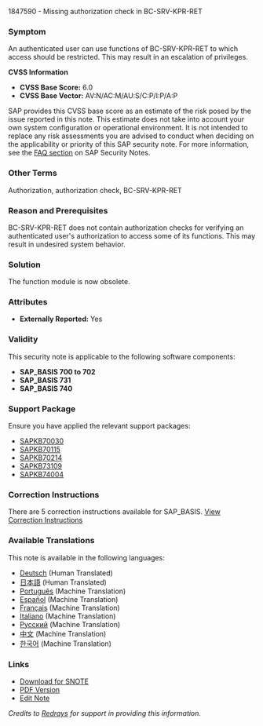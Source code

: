 1847590 - Missing authorization check in BC-SRV-KPR-RET

### Symptom
An authenticated user can use functions of BC-SRV-KPR-RET to which access should be restricted. This may result in an escalation of privileges.

**CVSS Information**
- **CVSS Base Score:** 6.0
- **CVSS Base Vector:** AV:N/AC:M/AU:S/C:P/I:P/A:P

SAP provides this CVSS base score as an estimate of the risk posed by the issue reported in this note. This estimate does not take into account your own system configuration or operational environment. It is not intended to replace any risk assessments you are advised to conduct when deciding on the applicability or priority of this SAP security note. For more information, see the [FAQ section](https://service.sap.com/securitynotes/) on SAP Security Notes.

### Other Terms
Authorization, authorization check, BC-SRV-KPR-RET

### Reason and Prerequisites
BC-SRV-KPR-RET does not contain authorization checks for verifying an authenticated user's authorization to access some of its functions. This may result in undesired system behavior.

### Solution
The function module is now obsolete.

### Attributes
- **Externally Reported:** Yes

### Validity
This security note is applicable to the following software components:
- **SAP_BASIS 700 to 702**
- **SAP_BASIS 731**
- **SAP_BASIS 740**

### Support Package
Ensure you have applied the relevant support packages:
- [SAPKB70030](https://me.sap.com/supportpackage/SAPKB70030)
- [SAPKB70115](https://me.sap.com/supportpackage/SAPKB70115)
- [SAPKB70214](https://me.sap.com/supportpackage/SAPKB70214)
- [SAPKB73109](https://me.sap.com/supportpackage/SAPKB73109)
- [SAPKB74004](https://me.sap.com/supportpackage/SAPKB74004)

### Correction Instructions
There are 5 correction instructions available for SAP_BASIS. [View Correction Instructions](https://me.sap.com/corrins/0001847590/41)

### Available Translations
This note is available in the following languages:
- [Deutsch](https://me.sap.com/notes/0001847590/D) (Human Translated)
- [日本語](https://me.sap.com/notes/0001847590/J) (Human Translated)
- [Português](https://me.sap.com/notes/0001847590/P) (Machine Translation)
- [Español](https://me.sap.com/notes/0001847590/S) (Machine Translation)
- [Français](https://me.sap.com/notes/0001847590/F) (Machine Translation)
- [Italiano](https://me.sap.com/notes/0001847590/I) (Machine Translation)
- [Русский](https://me.sap.com/notes/0001847590/R) (Machine Translation)
- [中文](https://me.sap.com/notes/0001847590/1) (Machine Translation)
- [한국어](https://me.sap.com/notes/0001847590/3) (Machine Translation)

### Links
- [Download for SNOTE](https://notesdownloads.sap.com/note/0040000010921352017)
- [PDF Version](https://userapps.support.sap.com/sap/support/sfm/notes/print/0001847590?language=en-US&token=3953D54775B9D6673A1FE41450E5C5BE)
- [Edit Note](https://me.sap.com/notes/edit/0001847590)

*Credits to [Redrays](https://redrays.io) for support in providing this information.*